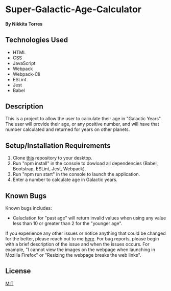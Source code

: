 # Super-Galactic-Age-Calculator


#### By Nikkita Torres

## Technologies Used

* HTML
* CSS
* JavaScript
* Webpack
* Webpack-Cli
* ESLint
* Jest
* Babel

## Description

This is a project to allow the user to calculate their age in "Galactic Years". The user will provide their age, or any positive number, and will have that number calculated and returned for years on other planets.

## Setup/Installation Requirements

1. Clone [this](https://github.com/NikkitaTorres/Super-Galactic-Age-Calculator.git) repository to your desktop.
2. Run "npm install" in the console to dowload all dependencies (Babel, Bootstrap, ESLint, Jest, Webpack).
3. Run "npm run start" in the console to launch the application.
4. Enter a number to calculate age in Galactic years.

## Known Bugs

Known bugs includes: 

* Caluclation for "past age" will return invalid values when using any value less than 10 or greater than 2 for the "younger age".

If you experience any other issues or notice anything that could be changed for the better, please reach out to me [here](nikkitatorres@yahoo.com). For bug reports, please begin with a brief description of the issue and when the issues occurs. For example, "I cannot view the images on the webpage when launching in Mozilla Firefox" or "Resizing the webpage breaks the web links".

## License

[MIT](LICENSE.txt)